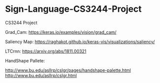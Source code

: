 # Sign-Language-CS3244-Project
CS3244 Project

Grad_Cam:
https://keras.io/examples/vision/grad_cam/

Saliency Map:
https://raghakot.github.io/keras-vis/visualizations/saliency/

LTCrnn:
https://arxiv.org/abs/1811.00321

HandShape Pallete:

http://www.bu.edu/asllrp/cslgr/pages/handshape-palette.html
http://www.bu.edu/asllrp/cslgr.html
